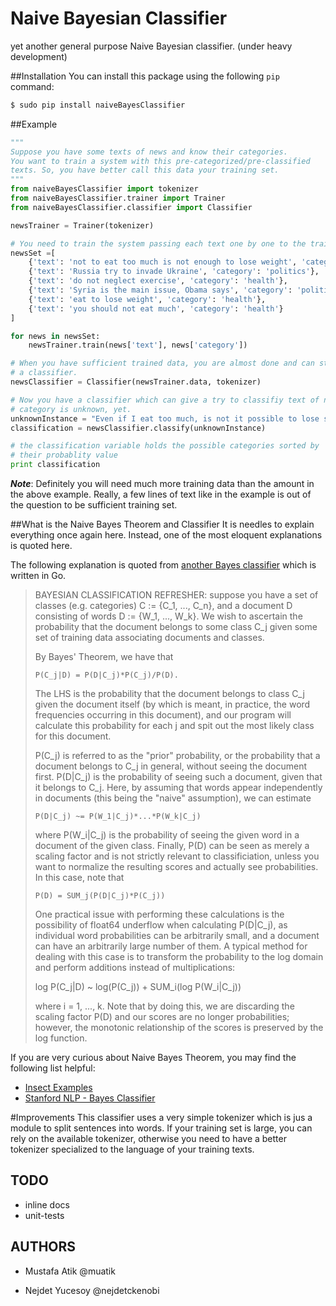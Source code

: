 Naive Bayesian Classifier
======================

yet another general purpose Naive Bayesian classifier. (under heavy development)

##Installation
You can install this package using the following ```pip``` command:

```sh
$ sudo pip install naiveBayesClassifier
```


##Example

```python
"""
Suppose you have some texts of news and know their categories.
You want to train a system with this pre-categorized/pre-classified 
texts. So, you have better call this data your training set.
"""
from naiveBayesClassifier import tokenizer
from naiveBayesClassifier.trainer import Trainer
from naiveBayesClassifier.classifier import Classifier

newsTrainer = Trainer(tokenizer)

# You need to train the system passing each text one by one to the trainer module.
newsSet =[
    {'text': 'not to eat too much is not enough to lose weight', 'category': 'health'},
    {'text': 'Russia try to invade Ukraine', 'category': 'politics'},
    {'text': 'do not neglect exercise', 'category': 'health'},
    {'text': 'Syria is the main issue, Obama says', 'category': 'politics'},
    {'text': 'eat to lose weight', 'category': 'health'},
    {'text': 'you should not eat much', 'category': 'health'}
]

for news in newsSet:
    newsTrainer.train(news['text'], news['category'])

# When you have sufficient trained data, you are almost done and can start to use
# a classifier.
newsClassifier = Classifier(newsTrainer.data, tokenizer)

# Now you have a classifier which can give a try to classifiy text of news whose
# category is unknown, yet.
unknownInstance = "Even if I eat too much, is not it possible to lose some weight"
classification = newsClassifier.classify(unknownInstance)

# the classification variable holds the possible categories sorted by 
# their probablity value
print classification
```
***Note***: Definitely you will need much more training data than the amount in the above example. Really, a few lines of text like in the example is out of the question to be sufficient training set.



##What is the Naive Bayes Theorem and Classifier
It is needles to explain everything once again here. Instead, one of the most eloquent explanations is quoted here.

The following explanation is quoted from [another Bayes classifier][1] which is written in Go. 

>  BAYESIAN CLASSIFICATION REFRESHER: suppose you have a set  of classes
> (e.g. categories) C := {C_1, ..., C_n}, and a  document D consisting
> of words D := {W_1, ..., W_k}.  We wish to ascertain the probability
> that the document  belongs to some class C_j given some set of
> training data  associating documents and classes.
> 
>  By Bayes' Theorem, we have that
> 
>     P(C_j|D) = P(D|C_j)*P(C_j)/P(D).
> 
>  The LHS is the probability that the document belongs to class  C_j
> given the document itself (by which is meant, in practice,  the word
> frequencies occurring in this document), and our program  will
> calculate this probability for each j and spit out the  most likely
> class for this document.
> 
>  P(C_j) is referred to as the "prior" probability, or the  probability
> that a document belongs to C_j in general, without  seeing the
> document first. P(D|C_j) is the probability of seeing  such a
> document, given that it belongs to C_j. Here, by assuming  that words
> appear independently in documents (this being the   "naive"
> assumption), we can estimate
> 
>     P(D|C_j) ~= P(W_1|C_j)*...*P(W_k|C_j)
> 
>  where P(W_i|C_j) is the probability of seeing the given word  in a
> document of the given class. Finally, P(D) can be seen as   merely a
> scaling factor and is not strictly relevant to  classificiation,
> unless you want to normalize the resulting  scores and actually see
> probabilities. In this case, note that
> 
>     P(D) = SUM_j(P(D|C_j)*P(C_j))
> 
>  One practical issue with performing these calculations is the 
> possibility of float64 underflow when calculating P(D|C_j), as 
> individual word probabilities can be arbitrarily small, and  a
> document can have an arbitrarily large number of them. A  typical
> method for dealing with this case is to transform the  probability to
> the log domain and perform additions instead  of multiplications:
> 
>    log P(C_j|D) ~ log(P(C_j)) + SUM_i(log P(W_i|C_j))
> 
>  where i = 1, ..., k. Note that by doing this, we are discarding  the
> scaling factor P(D) and our scores are no longer  probabilities;
> however, the monotonic relationship of the  scores is preserved by the
> log function.

If you are very curious about Naive Bayes Theorem, you may find the following list helpful:

* [Insect Examples][2]
* [Stanford NLP - Bayes Classifier][3]

#Improvements
This classifier uses a very simple tokenizer which is jus a module to split sentences into words. If your training set is large, you can rely on the available tokenizer, otherwise you need to have a better tokenizer specialized to the language of your training texts.

## TODO
* inline docs
* unit-tests

## AUTHORS
* Mustafa Atik @muatik
* Nejdet Yucesoy @nejdetckenobi


  [1]: https://github.com/jbrukh/bayesian/blob/master/bayesian.go
  [2]: http://www.cs.ucr.edu/~eamonn/CE/Bayesian%20Classification%20withInsect_examples.pdf
  [3]: http://nlp.stanford.edu/IR-book/html/htmledition/naive-bayes-text-classification-1.html